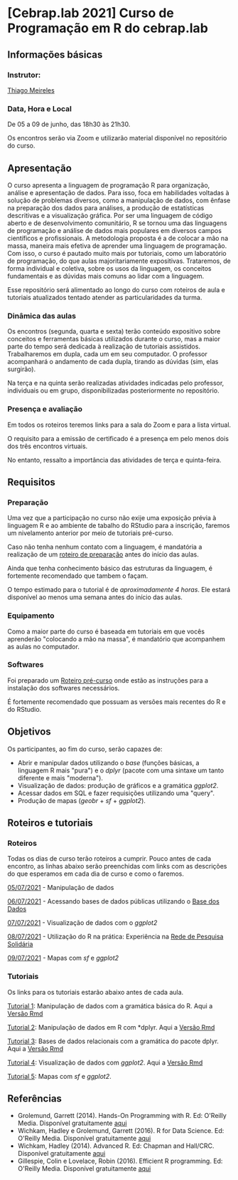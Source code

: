 # [Cebrap.lab 2021] Curso de Programação em R do cebrap.lab

## Informações básicas

### Instrutor: 
	
[Thiago Meireles](https://thiagomeireles.github.io/)
 
### Data, Hora e Local

De 05 a 09 de junho, das 18h30 às 21h30.

Os encontros serão via Zoom e utilizarão material disponível no repositório do curso.

## Apresentação

O curso apresenta a linguagem de programação R para organização, análise e apresentação de dados. Para isso, foca em habilidades voltadas à solução de problemas diversos, como a manipulação de dados, com ênfase na preparação dos dados para análises, a produção de estatísticas descritivas e a visualização gráfica. Por ser uma linguagem de código aberto e de desenvolvimento comunitário, R se tornou uma das linguagens de programação e análise de dados mais populares em diversos campos científicos e profissionais. A metodologia proposta é a de colocar a mão na massa, maneira mais efetiva de aprender uma linguagem de programação. Com isso, o curso é pautado muito mais por tutoriais, como um laboratório de programação, do que aulas majoritariamente expositivas. Trataremos, de forma individual e coletiva, sobre os usos da linguagem, os conceitos fundamentais e as dúvidas mais comuns ao lidar com a linguagem.

Esse repositório será alimentado ao longo do curso com roteiros de aula e tutoriais atualizados tentado atender as particularidades da turma.

### Dinâmica das aulas

Os encontros (segunda, quarta e sexta) terão conteúdo expositivo sobre conceitos e ferramentas básicas utilizados durante o curso, mas a maior parte do tempo será dedicada à realização de tutoriais assistidos. Trabalharemos em dupla, cada um em seu computador. O professor acompanhará o andamento de cada dupla, tirando as dúvidas (sim, elas surgirão).

Na terça e na quinta serão realizadas atividades indicadas pelo professor, individuais ou em grupo, disponibilizadas posteriormente no repositório. 


### Presença e avaliação

Em todos os roteiros teremos links para a sala do Zoom e para a lista virtual.

O requisito para a emissão de certificado é a presença em pelo menos dois dos três encontros virtuais.

No entanto, ressalto a importância das atividades de terça e quinta-feira.

## Requisitos

### Preparação
Uma vez que a participação no curso não exije uma exposição prévia à linguagem R e ao ambiente de tabalho do RStudio para a inscrição, faremos um nivelamento anterior por meio de tutoriais pré-curso.

Caso não tenha nenhum contato com a linguagem, é mandatória a realização de um [roteiro de preparação](https://github.com/thiagomeireles/cebrap_programacaoR_2021_ed2/blob/main/roteiros/01_basico.md) antes do início das aulas. 

Ainda que tenha conhecimento básico das estruturas da linguagem, é fortemente recomendado que tambem o façam.

O tempo estimado para o tutorial é de *aproximadamente 4 horas*. Ele estará disponível ao menos uma semana antes do início das aulas.

### Equipamento

Como a maior parte do curso é baseada em tutoriais em que vocês aprenderão "colocando a mão na massa", é mandatório que acompanhem as aulas no computador.

### Softwares

Foi preparado um [Roteiro pré-curso](https://github.com/thiagomeireles/cebrap_programacaoR_2021_ed2/blob/main/roteiros/00_instalacao.md) onde estão as instruções para a instalação dos softwares necessários.

É fortemente recomendado que possuam as versões mais recentes do R e do RStudio.

## Objetivos

Os participantes, ao fim do curso, serão capazes de:
- Abrir e manipular dados utilizando o *base* (funções básicas, a linguagem R mais "pura") e o *dplyr* (pacote com uma sintaxe um tanto diferente e mais "moderna").
- Visualização de dados: produção de gráficos e a gramática *ggplot2*.
- Acessar dados em SQL e fazer requisições utilizando uma "query".
- Produção de mapas (*geobr* + *sf* + *ggplot2*).

## Roteiros e tutoriais

### Roteiros

Todas os dias de curso terão roteiros a cumprir. Pouco antes de cada encontro, as linhas abaixo serão preenchidas com links com as descrições do que esperamos em cada dia de curso e como o faremos.

[05/07/2021](https://github.com/thiagomeireles/cebrap_programacaoR_2021_ed2/blob/main/roteiros/dia_01.md) - Manipulação de dados

[06/07/2021](https://github.com/thiagomeireles/cebrap_programacaoR_2021_ed2/blob/main/roteiros/dia_02.md) - Acessando bases de dados públicas utilizando o [Base dos Dados](https://basedosdados.org/)

[07/07/2021](https://github.com/thiagomeireles/cebrap_programacaoR_2021_ed2/blob/main/roteiros/dia_03.md) - Visualização de dados com o *ggplot2*

[08/07/2021](https://github.com/thiagomeireles/cebrap_programacaoR_2021_ed2/blob/main/roteiros/dia_04.md) - Utilização do R na prática: Experiência na [Rede de Pesquisa Solidária](https://redepesquisasolidaria.org/) 

[09/07/2021](https://github.com/thiagomeireles/cebrap_programacaoR_2021_ed2/blob/main/roteiros/dia_05.md) - Mapas com *sf* e *ggplot2*

### Tutoriais

Os links para os tutoriais estarão abaixo antes de cada aula.

[Tutorial 1](https://github.com/thiagomeireles/cebrap_programacaoR_2021_ed2/blob/main/tutoriais/Tutorial_01.md): Manipulação de dados com a gramática básica do R. Aqui a [Versão Rmd](https://github.com/thiagomeireles/cebrap_programacaoR_2021_ed2/blob/main/tutoriais/Tutorial_01.Rmd)

[Tutorial 2](https://github.com/thiagomeireles/cebrap_programacaoR_2021_ed2/blob/main/tutoriais/Tutorial_02.md): Manipulação de dados em R com *dplyr. Aqui a [Versão Rmd](https://github.com/thiagomeireles/cebrap_programacaoR_2021_ed2/blob/main/tutoriais/Tutorial_02.Rmd)

[Tutorial 3](https://github.com/thiagomeireles/cebrap_programacaoR_2021_ed2/blob/main/tutoriais/Tutorial_03.md): Bases de dados relacionais com a gramática do pacote dplyr. Aqui a [Versão Rmd](https://github.com/thiagomeireles/cebrap_programacaoR_2021_ed2/blob/main/tutoriais/Tutorial_03.Rmd)

[Tutorial 4](https://github.com/thiagomeireles/cebrap_programacaoR_2021_ed2/blob/main/tutoriais/Tutorial_04.md): Visualização de dados com *ggplot2*. Aqui a [Versão Rmd](https://github.com/thiagomeireles/cebrap_programacaoR_2021_ed2/blob/main/tutoriais/Tutorial_04.Rmd)

[Tutorial 5](https://github.com/thiagomeireles/cebrap_programacaoR_2021_ed2/blob/main/tutoriais/Tutorial_05.md): Mapas com *sf* e *ggplot2*. 

## Referências

- Grolemund, Garrett (2014). Hands-On Programming with R. Ed: O'Reilly Media. Disponível gratuitamente [aqui](https://rstudio-education.github.io/hopr/)
- Wichkam, Hadley e Grolemund, Garrett (2016). R for Data Science. Ed: O'Reilly Media. Disponível gratuitamente [aqui](http://r4ds.had.co.nz/data-visualisation.html)
- Wichkam, Hadley (2014). Advanced R. Ed: Chapman and Hall/CRC. Disponível gratuitamente [aqui](http://adv-r.had.co.nz/)
- Gillespie, Colin e Lovelace, Robin (2016). Efficient R programming. Ed: O'Reilly Media. Disponível gratuitamente [aqui](https://csgillespie.github.io/efficientR/)